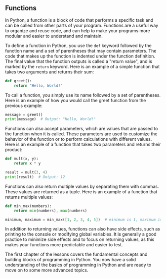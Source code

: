 ## Functions

In Python, a function is a block of code that performs a specific task and can be called from other parts of your program. Functions are a useful way to organize and reuse code, and can help to make your programs more modular and easier to understand and maintain.

To define a function in Python, you use the `def` keyword followed by the function name and a set of parentheses that may contain parameters. The code that makes up the function is indented under the function definition. The final value that the function outputs is called a "return value", and is marked by the `return` keyword. Here is an example of a simple function that takes two arguments and returns their sum:

```python
def greet():
    return "Hello, World!"
```

To call a function, you simply use its name followed by a set of parentheses. Here is an example of how you would call the greet function from the previous example:

```python
message = greet()
print(message)  # Output: "Hello, World!"
```

Functions can also accept parameters, which are values that are passed to the function when it is called. These parameters are used to customize the behavior of the function or to perform calculations with different values. Here is an example of a function that takes two parameters and returns their product:

```python
def mult(x, y):
    return x * y

result = mult(3, 4)
print(result)  # Output: 12
```
Functions can also return multiple values by separating them with commas. These values are returned as a tuple. Here is an example of a function that returns multiple values:

```python
def min_max(numbers):
    return min(numbers), max(numbers)

minimum, maximum = min_max([1, 2, 3, 4, 5])  # minimum is 1, maximum is 5
```

In addition to returning values, functions can also have side effects, such as printing to the console or modifying global variables. It is generally a good practice to minimize side effects and to focus on returning values, as this makes your functions more predictable and easier to test.

The first chapter of the lessons covers the fundamental concepts and building blocks of programming in Python. You now have a solid understanding of the basics of programming in Python and are ready to move on to some more advanced topics.